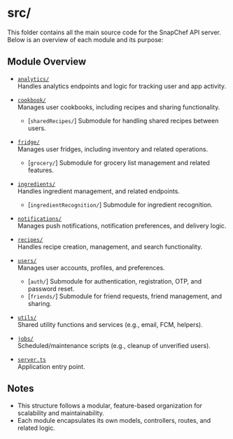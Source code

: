 # src/

This folder contains all the main source code for the SnapChef API server. Below is an overview of each module and its purpose:

## Module Overview

- [`analytics/`](./modules/analytics/)  
  Handles analytics endpoints and logic for tracking user and app activity.

- [`cookbook/`](./modules/cookbook/)  
  Manages user cookbooks, including recipes and sharing functionality.
  - [`sharedRecipes/`]
    Submodule for handling shared recipes between users.

- [`fridge/`](./modules/fridge/)  
  Manages user fridges, including inventory and related operations.
  - [`grocery/`]
    Submodule for grocery list management and related features.

- [`ingredients/`](./modules/ingredients/)  
  Handles ingredient management, and related endpoints.
  - [`ingredientRecognition/`]
    Submodule for ingredient recognition.

- [`notifications/`](./modules/notifications/)  
  Manages push notifications, notification preferences, and delivery logic.

- [`recipes/`](./modules/recipes/)  
  Handles recipe creation, management, and search functionality.

- [`users/`](./modules/users/)  
  Manages user accounts, profiles, and preferences.
  - [`auth/`]
    Submodule for authentication, registration, OTP, and password reset.
  - [`friends/`]
    Submodule for friend requests, friend management, and sharing.

- [`utils/`](./utils/)  
  Shared utility functions and services (e.g., email, FCM, helpers).

- [`jobs/`](./jobs/)  
  Scheduled/maintenance scripts (e.g., cleanup of unverified users).

- [`server.ts`](./server.ts)  
  Application entry point.

## Notes

- This structure follows a modular, feature-based organization for scalability and maintainability.
- Each module encapsulates its own models, controllers, routes, and related logic.